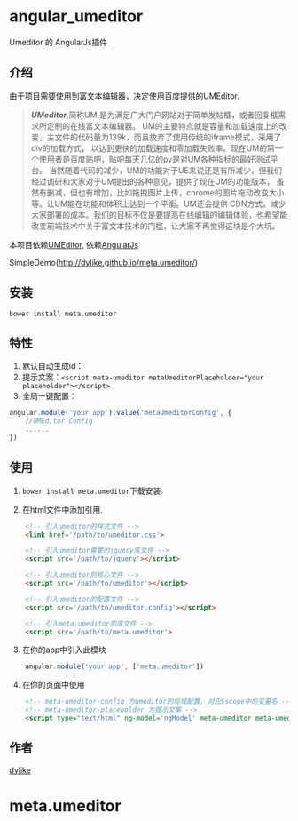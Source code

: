 # angular_umeditor

Umeditor 的 AngularJs插件

## 介绍

由于项目需要使用到富文本编辑器，决定使用百度提供的UMEditor.

>***UMeditor***,简称UM,是为满足广大门户网站对于简单发帖框，或者回复框需求所定制的在线富文本编辑器。 UM的主要特点就是容量和加载速度上的改变，主文件的代码量为139k，而且放弃了使用传统的iframe模式，采用了div的加载方式， 以达到更快的加载速度和零加载失败率。现在UM的第一个使用者是百度贴吧，贴吧每天几亿的pv是对UM各种指标的最好测试平台。 当然随着代码的减少，UM的功能对于UE来说还是有所减少，但我们经过调研和大家对于UM提出的各种意见，提供了现在UM的功能版本， 虽然有删减，但也有增加，比如拖拽图片上传，chrome的图片拖动改变大小等。让UM能在功能和体积上达到一个平衡。UM还会提供 CDN方式，减少大家部署的成本。我们的目标不仅是要提高在线编辑的编辑体验，也希望能改变前端技术中关于富文本技术的门槛，让大家不再觉得这块是个大坑。

本项目依赖[UMEditor](http://ueditor.baidu.com/website/umeditor.html), 依赖[AngularJs](https://angularjs.org/)

SimpleDemo(http://dylike.github.io/meta.umeditor/)

## 安装

```
bower install meta.umeditor
```

## 特性

1. 默认自动生成id：
2. 提示文案：`<script meta-umeditor metaUmeditorPlaceholder="your placeholder"></script>`
3. 全局一键配置：
```javascript
angular.module('your app').value('metaUmeditorConfig', {
    //UMEditor Config
    ......
})
```

## 使用

1. `bower install meta.umeditor`下载安装.

2. 在html文件中添加引用.

```html
    <!-- 引入umeditor的样式文件 -->
    <link href='/path/to/umeditor.css'>

    <!-- 引入umeditor需要的jquery库文件 -->
    <script src='/path/to/jquery'></script>

    <!-- 引入umeditor的核心文件 -->
    <script src='/path/to/umeditor'></script>

    <!-- 引入umeditor的配置文件 -->
    <script src='/path/to/umeditor.config'></script>

    <!-- 引入meta.umeditor的库文件 -->
    <script src='/path/to/meta.umeditor'>
```

3. 在你的app中引入此模块
```javascript
    angular.module('your app', ['meta.umeditor'])
```


4. 在你的页面中使用
```html
    <!-- meta-umeditor-config 为umeditor的局域配置, 对应$scope中的变量名 -->
    <!-- meta-umeditor-placeholder 为提示文案 -->
    <script type="text/html" ng-model='ngModel' meta-umeditor meta-umeditor-config="umeditorConfig" meta-umeditor-placeholder='提示文案...'></script>.
```

## 作者

[dylike](http://blog.dylike.com/)
# meta.umeditor
